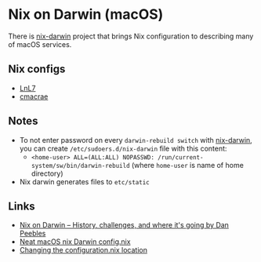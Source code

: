 # Nix on Darwin (macOS)
There is [nix-darwin](https://github.com/LnL7/nix-darwin#readme) project that brings Nix configuration to describing many of macOS services.

## Nix configs
- [LnL7](https://github.com/LnL7/dotfiles)
- [cmacrae](https://github.com/cmacrae/.nixpkgs/blob/master/darwin-configuration.nix)

## Notes
- To not enter password on every `darwin-rebuild switch` with [nix-darwin](https://github.com/LnL7/nix-darwin), you can create `/etc/sudoers.d/nix-darwin` file with this content:
	- `<home-user> ALL=(ALL:ALL) NOPASSWD: /run/current-system/sw/bin/darwin-rebuild` (where `home-user` is name of home directory)
- Nix darwin generates files to `etc/static`

## Links
- [Nix on Darwin – History, challenges, and where it's going by Dan Peebles](https://www.youtube.com/watch?v=73mnPBLL_20)
- [Neat macOS nix Darwin config.nix](https://github.com/LnL7/nix-darwin/blob/master/modules/examples/lnl.nix)
- [Changing the configuration.nix location](https://github.com/LnL7/nix-darwin/wiki/Changing-the-configuration.nix-location)